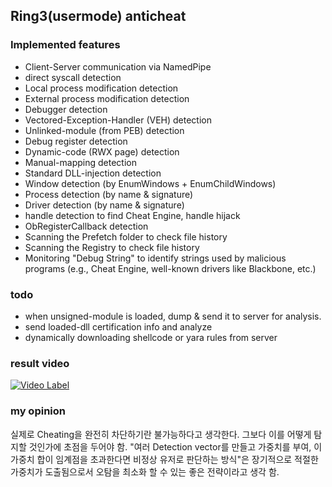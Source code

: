 ## Ring3(usermode) anticheat 

### Implemented features
- Client-Server communication via NamedPipe
- direct syscall detection 
- Local process modification detection
- External process modification detection
- Debugger detection
- Vectored-Exception-Handler (VEH) detection
- Unlinked-module (from PEB) detection
- Debug register detection
- Dynamic-code (RWX page) detection
- Manual-mapping detection
- Standard DLL-injection detection
- Window detection (by EnumWindows + EnumChildWindows)
- Process detection (by name & signature)
- Driver detection (by name & signature)
- handle detection to find Cheat Engine, handle hijack
- ObRegisterCallback detection
- Scanning the Prefetch folder to check file history
- Scanning the Registry to check file history
- Monitoring "Debug String" to identify strings used by malicious programs (e.g., Cheat Engine, well-known drivers like Blackbone, etc.)

### todo 
- when unsigned-module is loaded, dump & send it to server for analysis. 
- send loaded-dll certification info and analyze
- dynamically downloading shellcode or yara rules from server

### result video 
[![Video Label](http://img.youtube.com/vi/71WO0KogFrY/0.jpg)](https://youtu.be/71WO0KogFrY)

### my opinion
실제로 Cheating을 완전히 차단하기란 불가능하다고 생각한다. 그보다 이를 어떻게 탐지할 것인가에 초점을 두어야 함. "여러 Detection vector를 만들고 가중치를 부여, 이 가중치 합이 임계점을 초과한다면 비정상 유저로 판단하는 방식"은 장기적으로 적절한 가중치가 도출됨으로서 오탐을 최소화 할 수 있는 좋은 전략이라고 생각 함. 

